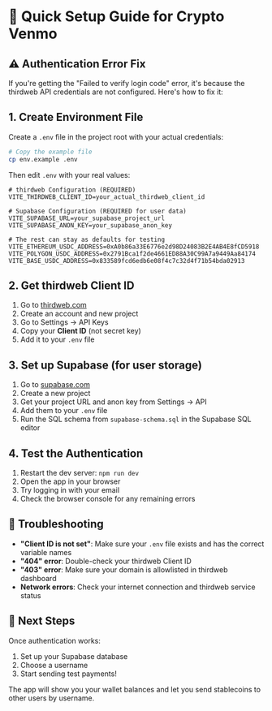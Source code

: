 # 🚀 Quick Setup Guide for Crypto Venmo

## ⚠️ Authentication Error Fix

If you're getting the "Failed to verify login code" error, it's because the thirdweb API credentials are not configured. Here's how to fix it:

## 1. Create Environment File

Create a `.env` file in the project root with your actual credentials:

```bash
# Copy the example file
cp env.example .env
```

Then edit `.env` with your real values:

```env
# thirdweb Configuration (REQUIRED)
VITE_THIRDWEB_CLIENT_ID=your_actual_thirdweb_client_id

# Supabase Configuration (REQUIRED for user data)
VITE_SUPABASE_URL=your_supabase_project_url
VITE_SUPABASE_ANON_KEY=your_supabase_anon_key

# The rest can stay as defaults for testing
VITE_ETHEREUM_USDC_ADDRESS=0xA0b86a33E6776e2d98D24083B2E4AB4E8fCD5918
VITE_POLYGON_USDC_ADDRESS=0x2791Bca1f2de4661ED88A30C99A7a9449Aa84174
VITE_BASE_USDC_ADDRESS=0x833589fcd6edb6e08f4c7c32d4f71b54bda02913
```

## 2. Get thirdweb Client ID

1. Go to [thirdweb.com](https://thirdweb.com)
2. Create an account and new project
3. Go to Settings → API Keys
4. Copy your **Client ID** (not secret key)
5. Add it to your `.env` file

## 3. Set up Supabase (for user storage)

1. Go to [supabase.com](https://supabase.com)
2. Create a new project
3. Get your project URL and anon key from Settings → API
4. Add them to your `.env` file
5. Run the SQL schema from `supabase-schema.sql` in the Supabase SQL editor

## 4. Test the Authentication

1. Restart the dev server: `npm run dev`
2. Open the app in your browser
3. Try logging in with your email
4. Check the browser console for any remaining errors

## 🔧 Troubleshooting

- **"Client ID is not set"**: Make sure your `.env` file exists and has the correct variable names
- **"404" error**: Double-check your thirdweb Client ID
- **"403" error**: Make sure your domain is allowlisted in thirdweb dashboard
- **Network errors**: Check your internet connection and thirdweb service status

## 📝 Next Steps

Once authentication works:
1. Set up your Supabase database
2. Choose a username
3. Start sending test payments!

The app will show you your wallet balances and let you send stablecoins to other users by username.
